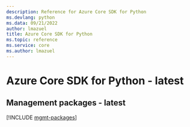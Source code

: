 ```yaml
---
description: Reference for Azure Core SDK for Python
ms.devlang: python
ms.data: 09/21/2022
author: lmazuel
title: Azure Core SDK for Python
ms.topic: reference
ms.service: core
ms.author: lmazuel
---
```

# Azure Core SDK for Python - latest

## Management packages - latest
[!INCLUDE [mgmt-packages](core-mgmt-index.md)]